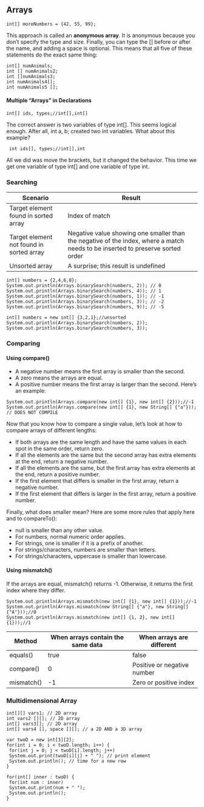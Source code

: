 ## Arrays
```
int[] moreNumbers = {42, 55, 99};
```
This approach is called an **anonymous array**. It is anonymous because you don’t specify 
the type and size.
Finally, you can type the [] before or after the name, and adding a space is optional. This 
means that all five of these statements do the exact same thing:
```
int[] numAnimals;
int [] numAnimals2;
int []numAnimals3;
int numAnimals4[];
int numAnimals5 [];
```
#### Multiple “Arrays” in Declarations
```
int[] ids, types;//int[],int[]
```
The correct answer is two variables of type int[]. This seems logical enough. After all, 
int a, b; created two int variables. What about this example?
```
 int ids[], types;//int[],int
 ```
All we did was move the brackets, but it changed the behavior. This time we get one variable 
of type int[] and one variable of type int. 

### Searching
Scenario | Result
--- | ---
Target element found in sorted array | Index of match
Target element not found in sorted array | Negative value showing one smaller than the negative of the index, where a match needs to be inserted to preserve sorted order
Unsorted array | A surprise; this result is undefined

```
int[] numbers = {2,4,6,8};
System.out.println(Arrays.binarySearch(numbers, 2)); // 0
System.out.println(Arrays.binarySearch(numbers, 4)); // 1
System.out.println(Arrays.binarySearch(numbers, 1)); // -1
System.out.println(Arrays.binarySearch(numbers, 3)); // -2
System.out.println(Arrays.binarySearch(numbers, 9)); // -5
```
```
int[] numbers = new int[] {3,2,1};//unsorted
System.out.println(Arrays.binarySearch(numbers, 2));
System.out.println(Arrays.binarySearch(numbers, 3));
```
### Comparing
#### Using compare()
+ A negative number means the first array is smaller than the second.
+ A zero means the arrays are equal.
+ A positive number means the first array is larger than the second.
Here’s an example:
```
System.out.println(Arrays.compare(new int[] {1}, new int[] {2}));//-1
System.out.println(Arrays.compare(new int[] {1}, new String[] {"a"})); // DOES NOT COMPILE
```
Now that you know how to compare a single value, let’s look at how to compare arrays 
of different lengths:
- If both arrays are the same length and have the same values in each spot in the same 
order, return zero.
- If all the elements are the same but the second array has extra elements at the end, 
return a negative number.
- If all the elements are the same, but the first array has extra elements at the end, return a 
positive number.
- If the first element that differs is smaller in the first array, return a negative number.
- If the first element that differs is larger in the first array, return a positive number.

Finally, what does smaller mean? Here are some more rules that apply here and to 
compareTo():
- null is smaller than any other value.
- For numbers, normal numeric order applies.
- For strings, one is smaller if it is a prefix of another.
- For strings/characters, numbers are smaller than letters.
- For strings/characters, uppercase is smaller than lowercase.

#### Using mismatch()
If the arrays are equal, mismatch() returns -1. Otherwise, it returns the first index where they differ.
```
System.out.println(Arrays.mismatch(new int[] {1}, new int[] {1}));//-1
System.out.println(Arrays.mismatch(new String[] {"a"}, new String[] {"A"}));//0
System.out.println(Arrays.mismatch(new int[] {1, 2}, new int[] {1}));//1
```
Method | When arrays contain the same data | When arrays are different
--- | --- | ---
equals() | true | false
compare() | 0 | Positive or negative number
mismatch() | -1 | Zero or positive index

### Multidimensional Array
```
int[][] vars1; // 2D array
int vars2 [][]; // 2D array
int[] vars3[]; // 2D array
int[] vars4 [], space [][]; // a 2D AND a 3D array
```
```
var twoD = new int[3][2];
for(int i = 0; i < twoD.length; i++) {
 for(int j = 0; j < twoD[i].length; j++)
 System.out.print(twoD[i][j] + " "); // print element
 System.out.println(); // time for a new row
}

for(int[] inner : twoD) {
 for(int num : inner)
 System.out.print(num + " ");
 System.out.println();
}
```
